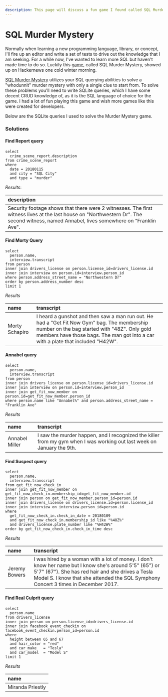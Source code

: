 ```yaml
---
description: This page will discuss a fun game I found called SQL Murder Mystery.
---
```


# SQL Murder Mystery

Normally when learning a new programming language, library, or concept, I'll fire up an editor and write a set of tests to drive out the knowledge that I am seeking. For a while now, I've wanted to learn more SQL but haven't made time to do so. Luckily this [game](https://news.ycombinator.com/item?id=21799988), called SQL Murder Mystery, showed up on Hackernews one cold winter morning.

[SQL Murder Mystery](https://mystery.knightlab.com/) utilizes your SQL querying abilities to solve a "whodunnit" murder mystery with only a single clue to start from. To solve these problems you'll need to write SQLite queries, which I have some decent CRUD knowledge of, as it is the SQL language of choice for the game. I had a lot of fun playing this game and wish more games like this were created for developers.

Below are the SQLite queries I used to solve the Murder Mystery game.

### Solutions

#### Find Report query

```text
select
  crime_scene_report.description
from crime_scene_report
where
  date = 20180115
  and city = "SQL City"
  and type = "murder"
```

_Results_:

| description |
| :--- |
| Security footage shows that there were 2 witnesses. The first witness lives at the last house on "Northwestern Dr". The second witness, named Annabel, lives somewhere on "Franklin Ave". |

#### Find Morty Query

```text
select
  person.name,
  interview.transcript
from person
inner join drivers_license on person.license_id=drivers_license.id
inner join interview on person.id=interview.person_id
where person.address_street_name = "Northwestern Dr"
order by person.address_number desc
limit 1
```

_Results_

| name | transcript |
| :--- | :--- |
| Morty Schapiro | I heard a gunshot and then saw a man run out. He had a "Get Fit Now Gym" bag. The membership number on the bag started with "48Z". Only gold members have those bags. The man got into a car with a plate that included "H42W". |

#### Annabel query

```text
select
  person.name,
  interview.transcript
from person
inner join drivers_license on person.license_id=drivers_license.id
inner join interview on person.id=interview.person_id
inner join get_fit_now_member on person.id=get_fit_now_member.person_id
where person.name like "Annabel%" and person.address_street_name = "Franklin Ave"
```

_Results_

| name | transcript |
| :--- | :--- |
| Annabel Miller | I saw the murder happen, and I recognized the killer from my gym when I was working out last week on January the 9th. |

#### Find Suspect query

```text
select 
  person.name,
  interview.transcript
from get_fit_now_check_in
inner join get_fit_now_member on get_fit_now_check_in.membership_id=get_fit_now_member.id
inner join person on get_fit_now_member.person_id=person.id
inner join drivers_license on drivers_license.id=person.license_id
inner join interview on interview.person_id=person.id
where
  get_fit_now_check_in.check_in_date = 20180109
  and get_fit_now_check_in.membership_id like "%48Z%"
  and drivers_license.plate_number like "%H42W%"
order by get_fit_now_check_in.check_in_time desc
```

_Results_

| name | transcript |
| :--- | :--- |
| Jeremy Bowers | I was hired by a woman with a lot of money. I don't know her name but I know she's around 5'5" \(65"\) or 5'7" \(67"\). She has red hair and she drives a Tesla Model S. I know that she attended the SQL Symphony Concert 3 times in December 2017. |

#### Find Real Culprit query

```text
select
  person.name
from drivers_license
inner join person on person.license_id=drivers_license.id
inner join facebook_event_checkin on facebook_event_checkin.person_id=person.id
where
  height between 65 and 67
  and hair_color = "red"
  and car_make   = "Tesla"
  and car_model  = "Model S"
limit 1
```

_Results_

| name |
| :--- |
| Miranda Priestly |

